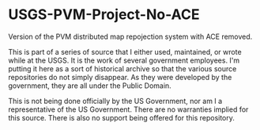 # USGS-PVM-Project-No-ACE
Version of the PVM distributed map repojection system with ACE removed.

This is part of a series of source that I either used, maintained, or wrote while at the USGS. It is the work of several government employees. I'm putting it here as a sort of historical archive so that the various source repositories do not simply disappear. As they were developed by the government, they are all under the Public Domain.

This is not being done officially by the US Government, nor am I a representative of the US Government. There are no warranties implied for this source. There is also no support being offered for this repository.
